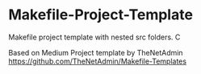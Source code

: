 # Makefile-Project-Template

Makefile project template with nested src folders. C

Based on Medium Project template by TheNetAdmin <https://github.com/TheNetAdmin/Makefile-Templates>
